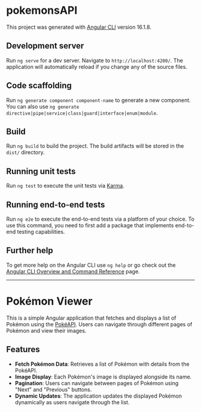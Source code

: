 # pokemonsAPI

This project was generated with [Angular CLI](https://github.com/angular/angular-cli) version 16.1.8.

## Development server

Run `ng serve` for a dev server. Navigate to `http://localhost:4200/`. The application will automatically reload if you change any of the source files.

## Code scaffolding

Run `ng generate component component-name` to generate a new component. You can also use `ng generate directive|pipe|service|class|guard|interface|enum|module`.

## Build

Run `ng build` to build the project. The build artifacts will be stored in the `dist/` directory.

## Running unit tests

Run `ng test` to execute the unit tests via [Karma](https://karma-runner.github.io).

## Running end-to-end tests

Run `ng e2e` to execute the end-to-end tests via a platform of your choice. To use this command, you need to first add a package that implements end-to-end testing capabilities.

## Further help

To get more help on the Angular CLI use `ng help` or go check out the [Angular CLI Overview and Command Reference](https://angular.io/cli) page.


********************************************************************************************************************************************************************************************************************
# Pokémon Viewer

This is a simple Angular application that fetches and displays a list of Pokémon using the [PokéAPI](https://pokeapi.co/). Users can navigate through different pages of Pokémon and view their images.

## Features

- **Fetch Pokémon Data**: Retrieves a list of Pokémon with details from the PokéAPI.
- **Image Display**: Each Pokémon's image is displayed alongside its name.
- **Pagination**: Users can navigate between pages of Pokémon using "Next" and "Previous" buttons.
- **Dynamic Updates**: The application updates the displayed Pokémon dynamically as users navigate through the list.


